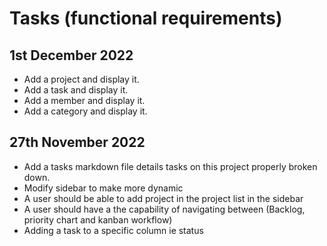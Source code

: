 # Tasks (functional requirements)

## 1st December 2022
- Add a project and display it.
- Add a task and display it.
- Add a member and display it.
- Add a category and display it.

## 27th November 2022
- Add a tasks markdown file details tasks on this project properly broken down.
- Modify sidebar to make more dynamic
- A user should be able to add project in the project list in the sidebar
- A user should have a the capability of navigating between (Backlog, priority chart and kanban workflow)
- Adding a task to a specific column ie status